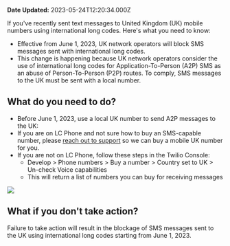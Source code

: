 **Date Updated:** 2023-05-24T12:20:34.000Z

If you've recently sent text messages to United Kingdom (UK) mobile numbers using international long codes. Here's what you need to know:

  
* Effective from June 1, 2023, UK network operators will block SMS messages sent with international long codes.
* This change is happening because UK network operators consider the use of international long codes for Application-To-Person (A2P) SMS as an abuse of Person-To-Person (P2P) routes. To comply, SMS messages to the UK must be sent with a local number.

  
## What do you need to do?

  
* Before June 1, 2023, use a local UK number to send A2P messages to the UK:
* If you are on LC Phone and not sure how to buy an SMS-capable number, please [reach out to support](https://help.gohighlevel.com/en/support/solutions/articles/48001204857) so we can buy a mobile UK number for you.
* If you are not on LC Phone, follow these steps in the Twilio Console:  
   * Develop > Phone numbers > Buy a number > Country set to UK > Un-check Voice capabilities  
   * This will return a list of numbers you can buy for receiving messages

  
![](https://s3.amazonaws.com/cdn.freshdesk.com/data/helpdesk/attachments/production/48299015946/original/61Ie-dgMkMb4zuvGSYnz5jXrUZU-xe2wRw.png?1684910844)  
  
  
## What if you don't take action?

  
Failure to take action will result in the blockage of SMS messages sent to the UK using international long codes starting from June 1, 2023.
  
  